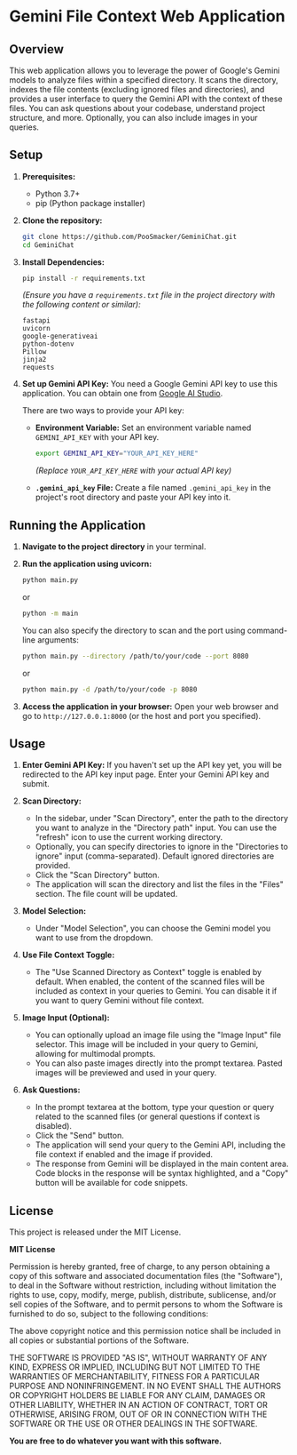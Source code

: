 # Gemini File Context Web Application

## Overview

This web application allows you to leverage the power of Google's Gemini models to analyze files within a specified directory. It scans the directory, indexes the file contents (excluding ignored files and directories), and provides a user interface to query the Gemini API with the context of these files. You can ask questions about your codebase, understand project structure, and more.  Optionally, you can also include images in your queries.

## Setup

1.  **Prerequisites:**
    -   Python 3.7+
    -   pip (Python package installer)

2.  **Clone the repository:**
    ```bash
    git clone https://github.com/PooSmacker/GeminiChat.git
    cd GeminiChat
    ```

3.  **Install Dependencies:**
    ```bash
    pip install -r requirements.txt
    ```
    *(Ensure you have a `requirements.txt` file in the project directory with the following content or similar):*
    ```
    fastapi
    uvicorn
    google-generativeai
    python-dotenv
    Pillow
    jinja2
    requests
    ```

4.  **Set up Gemini API Key:**
    You need a Google Gemini API key to use this application. You can obtain one from [Google AI Studio](https://makersuite.google.com/app/apikey).

    There are two ways to provide your API key:

    *   **Environment Variable:** Set an environment variable named `GEMINI_API_KEY` with your API key.
        ```bash
        export GEMINI_API_KEY="YOUR_API_KEY_HERE"
        ```
        *(Replace `YOUR_API_KEY_HERE` with your actual API key)*

    *   **`.gemini_api_key` File:** Create a file named `.gemini_api_key` in the project's root directory and paste your API key into it.

## Running the Application

1.  **Navigate to the project directory** in your terminal.

2.  **Run the application using uvicorn:**
    ```bash
    python main.py
    ```
    or
    ```bash
    python -m main
    ```

    You can also specify the directory to scan and the port using command-line arguments:
    ```bash
    python main.py --directory /path/to/your/code --port 8080
    ```
    or
    ```bash
    python main.py -d /path/to/your/code -p 8080
    ```

3.  **Access the application in your browser:**
    Open your web browser and go to `http://127.0.0.1:8000` (or the host and port you specified).

## Usage

1.  **Enter Gemini API Key:** If you haven't set up the API key yet, you will be redirected to the API key input page. Enter your Gemini API key and submit.

2.  **Scan Directory:**
    *   In the sidebar, under "Scan Directory", enter the path to the directory you want to analyze in the "Directory path" input. You can use the "refresh" icon to use the current working directory.
    *   Optionally, you can specify directories to ignore in the "Directories to ignore" input (comma-separated). Default ignored directories are provided.
    *   Click the "Scan Directory" button.
    *   The application will scan the directory and list the files in the "Files" section. The file count will be updated.

3.  **Model Selection:**
    *   Under "Model Selection", you can choose the Gemini model you want to use from the dropdown.

4.  **Use File Context Toggle:**
    *   The "Use Scanned Directory as Context" toggle is enabled by default. When enabled, the content of the scanned files will be included as context in your queries to Gemini. You can disable it if you want to query Gemini without file context.

5.  **Image Input (Optional):**
    *   You can optionally upload an image file using the "Image Input" file selector. This image will be included in your query to Gemini, allowing for multimodal prompts.
    *   You can also paste images directly into the prompt textarea. Pasted images will be previewed and used in your query.

6.  **Ask Questions:**
    *   In the prompt textarea at the bottom, type your question or query related to the scanned files (or general questions if context is disabled).
    *   Click the "Send" button.
    *   The application will send your query to the Gemini API, including the file context if enabled and the image if provided.
    *   The response from Gemini will be displayed in the main content area. Code blocks in the response will be syntax highlighted, and a "Copy" button will be available for code snippets.

## License

This project is released under the MIT License.

**MIT License**

Permission is hereby granted, free of charge, to any person obtaining a copy
of this software and associated documentation files (the "Software"), to deal
in the Software without restriction, including without limitation the rights
to use, copy, modify, merge, publish, distribute, sublicense, and/or sell
copies of the Software, and to permit persons to whom the Software is
furnished to do so, subject to the following conditions:

The above copyright notice and this permission notice shall be included in all
copies or substantial portions of the Software.

THE SOFTWARE IS PROVIDED "AS IS", WITHOUT WARRANTY OF ANY KIND, EXPRESS OR
IMPLIED, INCLUDING BUT NOT LIMITED TO THE WARRANTIES OF MERCHANTABILITY,
FITNESS FOR A PARTICULAR PURPOSE AND NONINFRINGEMENT. IN NO EVENT SHALL THE
AUTHORS OR COPYRIGHT HOLDERS BE LIABLE FOR ANY CLAIM, DAMAGES OR OTHER
LIABILITY, WHETHER IN AN ACTION OF CONTRACT, TORT OR OTHERWISE, ARISING FROM,
OUT OF OR IN CONNECTION WITH THE SOFTWARE OR THE USE OR OTHER DEALINGS IN THE
SOFTWARE.

**You are free to do whatever you want with this software.**
